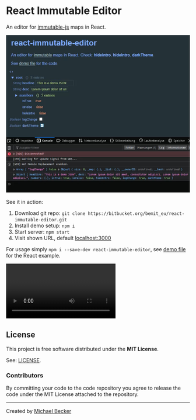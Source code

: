# React Immutable Editor

An editor for [immutable-js](https://immutable-js.github.io/immutable-js/docs/#/") maps in React.

![picture](immutable-js.jpg)

See it in action:

1. Download git repo: `git clone https://bitbucket.org/bemit_eu/react-immutable-editor.git`
2. Install demo setup: `npm i`
3. Start server: `npm start`
4. Visit shown URL, default [localhost:3000](http://localhost:3000)

For usage simply `npm i --save-dev react-immutable-editor`, see [demo file](https://bitbucket.org/bemit_eu/react-immutable-editor/src/master/demo/src/index.js) for the React example.

![video](immutable-js.mp4)

## License

This project is free software distributed under the **MIT License**.

See: [LICENSE](LICENSE).

### Contributors

By committing your code to the code repository you agree to release the code under the MIT License attached to the repository.

***

Created by [Michael Becker](https://mlbr.xyz)
